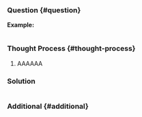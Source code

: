 ### Question {#question}

**Example:**

```

```

### Thought Process {#thought-process}

1. AAAAAA

### Solution

```java

```

### Additional {#additional}



